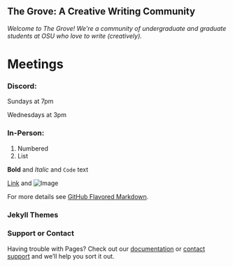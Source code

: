 ## The Grove: A Creative Writing Community

_Welcome to The Grove! We're a community of undergraduate and graduate students at OSU who love to write (creatively)._ 

# Meetings

### Discord:

Sundays at 7pm

Wednesdays at 3pm

### In-Person:

1. Numbered
2. List

**Bold** and _Italic_ and `Code` text

[Link](url) and ![Image](src)


For more details see [GitHub Flavored Markdown](https://guides.github.com/features/mastering-markdown/).

### Jekyll Themes

### Support or Contact

Having trouble with Pages? Check out our [documentation](https://docs.github.com/categories/github-pages-basics/) or [contact support](https://support.github.com/contact) and we’ll help you sort it out.
